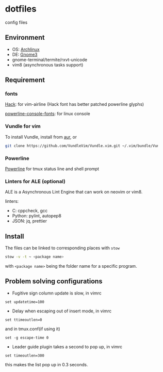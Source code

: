 # dotfiles
config files

## Environment

- OS: [Archlinux](https://github.com/powerline/powerline)
- DE: [Gnome3](https://github.com/powerline/powerline)
- gnome-terminal/termite/rxvt-unicode
- vim8 (asynchronous tasks support)

## Requirement

### fonts

[Hack](https://github.com/powerline/powerline):
for vim-airline (Hack font has better patched powerline glyphs)

[powerline-console-fonts](https://github.com/powerline/powerline):
for linux console

### Vundle for vim

To install Vundle, install from
[aur](https://aur.archlinux.org/packages/vundle-git/), or

```sh
git clone https://github.com/VundleVim/Vundle.vim.git ~/.vim/bundle/Vundle.vim
```

### Powerline

[Powerline](https://github.com/powerline/powerline)
for tmux status line and shell prompt

### Linters for ALE (optional)

ALE is a Asynchronous Lint Engine that can work on neovim or vim8.

linters:

- C: cppcheck, gcc
- Python: pylint, autopep8
- JSON: jq, prettier

## Install

The files can be linked to corresponding places with `stow`

```sh
stow -v -t ~ <package name>
```

with `<package name>` being the folder name for a specific program.

## Problem solving configurations

- Fugitive sign column update is slow, in vimrc
```vim
set updatetime=100
```
- Delay when escaping out of insert mode, in vimrc
```vim
set ttimeoutlen=0
```
and in tmux.conf(if using it)
```tmux
set -g escape-time 0
```
- Leader guide plugin takes a second to pop up, in vimrc
```vim
set timeoutlen=300
```
this makes the list pop up in 0.3 seconds.
